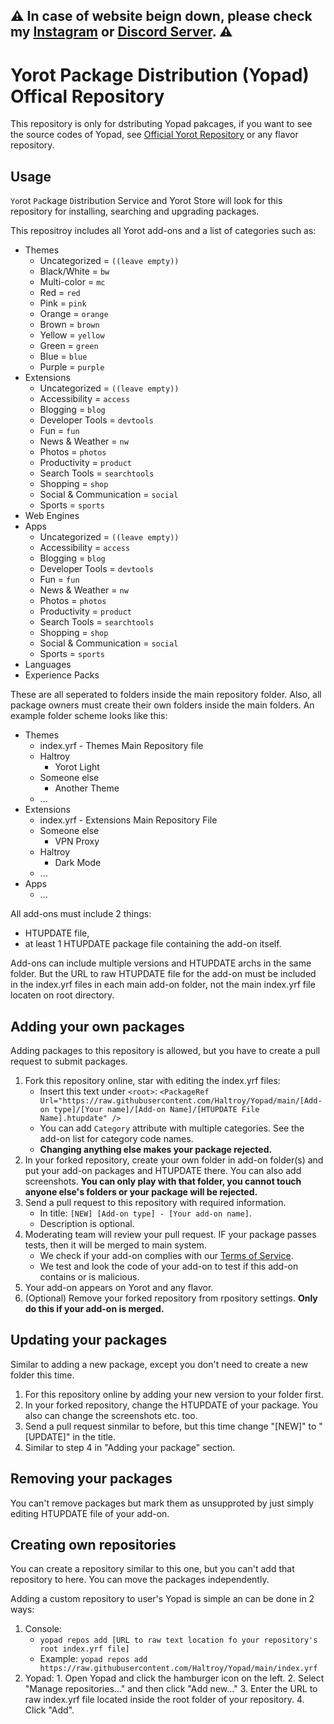 ## ⚠ In case of website beign down, please check my [Instagram](https://instagram.com/haltroy_) or [Discord Server](https://discord.gg/DjZQEvZ8n5). ⚠
# Yorot Package Distribution (Yopad) Offical Repository
This repository is only for dstributing Yopad pakcages, if you want to see the source codes of Yopad, see [Official Yorot Repository](https://github.com/Haltroy/Yorot) or any flavor repository.

## Usage
`Yo`rot `Pa`ckage `D`istribution Service and Yorot Store will look for this repository for installing, searching and upgrading packages.

This repositroy includes all Yorot add-ons and a list of categories such as:
 - Themes
   - Uncategorized = `((leave empty))`
   - Black/White = `bw`
   - Multi-color = `mc`
   - Red = `red`
   - Pink = `pink`
   - Orange = `orange`
   - Brown = `brown`
   - Yellow = `yellow`
   - Green = `green`
   - Blue = `blue`
   - Purple = `purple`
 - Extensions
   - Uncategorized = `((leave empty))`
   - Accessibility = `access`
   - Blogging = `blog`
   - Developer Tools = `devtools`
   - Fun = `fun`
   - News & Weather = `nw`
   - Photos = `photos`
   - Productivity = `product`
   - Search Tools = `searchtools`
   - Shopping = `shop`
   - Social & Communication = `social`
   - Sports = `sports`
 - Web Engines
 - Apps
   - Uncategorized = `((leave empty))`
   - Accessibility = `access`
   - Blogging = `blog`
   - Developer Tools = `devtools`
   - Fun = `fun`
   - News & Weather = `nw`
   - Photos = `photos`
   - Productivity = `product`
   - Search Tools = `searchtools`
   - Shopping = `shop`
   - Social & Communication = `social`
   - Sports = `sports`
 - Languages
 - Experience Packs

These are all seperated to folders inside the main repository folder. Also, all package owners must create their own folders inside the main folders. An example folder scheme looks like this:

 - Themes
   - index.yrf - Themes Main Repository file
   - Haltroy
     - Yorot Light
   - Someone else
     - Another Theme
   - ...
 - Extensions
   - index.yrf - Extensions Main Repository File
   - Someone else
     - VPN Proxy 
   - Haltroy
     - Dark Mode  
   - ...
 - Apps 
   - ...


All add-ons must include 2 things:
 - HTUPDATE file,
 - at least 1 HTUPDATE package file containing the add-on itself.

Add-ons can include multiple versions and HTUPDATE archs in the same folder. But the URL to raw HTUPDATE file for the add-on must be included in the index.yrf files in each main add-on folder, not the main index.yrf file locaten on root directory.

## Adding your own packages
Adding packages to this repository is allowed, but you have to create a pull request to submit packages.

 1. Fork this repository online, star with editing the index.yrf files:
     - Insert this text under `<root>`: `<PackageRef Url="https://raw.githubusercontent.com/Haltroy/Yopad/main/[Add-on type]/[Your name]/[Add-on Name]/[HTUPDATE File Name].htupdate" />` 
     - You can add `Category` attribute with multiple categories. See the add-on list for category code names.
    - **Changing anything else makes your package rejected.**
 2. In your forked repository, create your own folder in add-on folder(s) and put your add-on packages and HTUPDATE there. You can also add screenshots. **You can only play with that folder, you cannot touch anyone else's folders or your package will be rejected.**
 3. Send a pull request to this repository with required information.
    - In title: `[NEW] [Add-on type] - [Your add-on name]`.
    - Description is optional.
 4. Moderating team will review your pull request. IF your package passes tests, then it will be merged to main system. 
    - We check if your add-on complies with our [Terms of Service](https://haltroy.com/blog/yopad-terms-of-service/).
    - We test and look the code of your add-on to test if this add-on contains or is malicious.
 5. Your add-on appears on Yorot and any flavor.
 6. (Optional) Remove your forked repository from rpository settings. **Only do this if your add-on is merged.**

## Updating your packages
Similar to adding a new package, except you don't need to create a new folder this time. 

 1. For this repository online by adding your new version to your folder first.
 2. In your forked repository, change the HTUPDATE of your package. You also can change the screenshots etc. too.
 3. Send a pull request sinmilar to before, but this time change "[NEW]" to "[UPDATE]" in the title.
 4. Similar to step 4 in "Adding your package" section.

## Removing your packages
You can't remove packages but mark them as unsupproted by just simply editing HTUPDATE file of your add-on.

## Creating own repositories
You can create a repository similar to this one, but you can't add that repository to here. You can move the packages independently.

Adding a custom repository to user's Yopad is simple an can be done in 2 ways:

 1. Console:
    - `yopad repos add [URL to raw text location fo your repository's root index.yrf file]`
    - Example: `yopad repos add https://raw.githubusercontent.com/Haltroy/Yopad/main/index.yrf`
 2.  Yopad:
    1. Open Yopad and click the hamburger icon on the left.
    2. Select "Manage repositories..." and then click "Add new..."
    3. Enter the URL to raw index.yrf file located inside the root folder of your repository.
    4. Click "Add".
